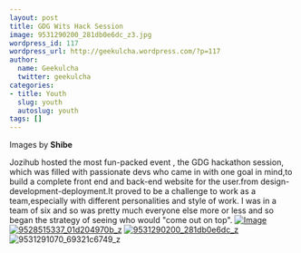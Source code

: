 ```yaml
---
layout: post
title: GDG Wits Hack Session
image: 9531290200_281db0e6dc_z3.jpg
wordpress_id: 117
wordpress_url: http://geekulcha.wordpress.com/?p=117
author:
  name: Geekulcha
  twitter: geekulcha
categories:
- title: Youth
  slug: youth
  autoslug: youth
tags: []
---
```

Images by **Shibe**

 Jozihub hosted the most fun-packed event , the GDG hackathon session, which was filled with passionate devs who came in with one goal in mind,to build a complete front end and back-end website for the user.from design-development-deployment.It proved to be a challenge to work as a team,especially with different personalities and style of work. I was in a team of six and so was pretty much everyone else more or less and so began the strategy of seeing who would "come out on top". [![Image](http://www.geekulcha.com/blog/wp-content/uploads/2013/08/9528512487_de425c6ebb_z3.jpg?w=630)](http://www.geekulcha.com/blog/wp-content/uploads/2013/08/9528512487_de425c6ebb_z3.jpg) [![9528515337_01d204970b_z](http://www.geekulcha.com/blog/wp-content/uploads/2013/08/9528515337_01d204970b_z3.jpg?w=300)](http://www.geekulcha.com/blog/wp-content/uploads/2013/08/9528515337_01d204970b_z3.jpg) [![9531290200_281db0e6dc_z](http://www.geekulcha.com/blog/wp-content/uploads/2013/08/9531290200_281db0e6dc_z3.jpg?w=300)](http://www.geekulcha.com/blog/wp-content/uploads/2013/08/9531290200_281db0e6dc_z3.jpg) ![9531291070_69321c6749_z](http://www.geekulcha.com/blog/wp-content/uploads/2013/08/9531291070_69321c6749_z3.jpg?w=300)

